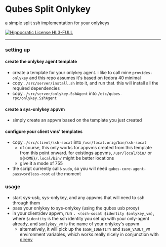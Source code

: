 # Qubes Split Onlykey

a simple split ssh implementation for your onlykeys

[![Hippocratic License HL3-FULL](https://img.shields.io/static/v1?label=Hippocratic%20License&message=HL3-FULL&labelColor=5e2751&color=bc8c3d)](https://firstdonoharm.dev/version/3/0/full.html)

---

### setting up

#### create the onlykey agent template

- create a template for your onlykey agent. i like to call mine `provides-onlykey` and this repo assumes it's based on fedora 40 minimal
- copy `./src/server/install.sh` into it, and run that. this will install all the required dependencies
- copy `./src/server/onlykey.SshAgent` into `/etc/qubes-rpc/onlykey.SshAgent`

#### create a sys-onlykey appvm

- simply create an appvm based on the template you just created

#### configure your client vms' templates

- copy `./src/client/ssh-socat` into `/usr/local.orig/bin/ssh-socat`
  - of course, this only works for appvms created from this template from this point onward. for existings appvms, `/usr/local/bin/` or `${HOME}/.local/bin/` might be better locations
  - give it a mode of 755
- the script currently calls `sudo`, so you will need `qubes-core-agent-passwordless-root` at the moment

### usage

- start sys-usb, sys-onlykey, and any appvms that will need to ssh through them
- pass your onlykey to sys-onlykey (using the qubes usb proxy)
- in your client/dev appvm, run `. <(ssh-socat $identity $onlykey_vm)`, where `$identity` is the ssh identity you set up with your only-agent already, and `$onlykey_vm` is the name of your onlykey's appvm
  - alternatively, it will pick up the `$SSH_IDENTITY` and `$SSH_VAULT_VM` environment variables, which works really nicely in conjunction with [direnv](https://direnv.net)
